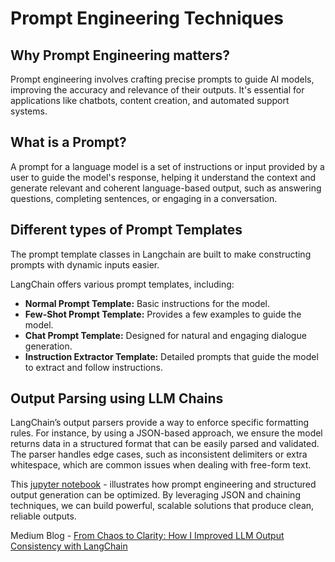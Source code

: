 # Prompt Engineering Techniques

## Why Prompt Engineering matters?
Prompt engineering involves crafting precise prompts to guide AI models, improving the accuracy and relevance of their outputs. It's essential for applications like chatbots, content creation, and automated support systems.

## What is a Prompt?
A prompt for a language model is a set of instructions or input provided by a user to guide the model's response, 
helping it understand the context and generate relevant and coherent language-based output, such as answering questions, completing sentences, or engaging in a conversation.

## Different types of Prompt Templates
The prompt template classes in Langchain are built to make constructing prompts with dynamic inputs easier.

LangChain offers various prompt templates, including:

- **Normal Prompt Template:** Basic instructions for the model.
- **Few-Shot Prompt Template:** Provides a few examples to guide the model.
- **Chat Prompt Template:** Designed for natural and engaging dialogue generation.
- **Instruction Extractor Template:** Detailed prompts that guide the model to extract and follow instructions.

## Output Parsing using LLM Chains
LangChain’s output parsers provide a way to enforce specific formatting rules. For instance, by using a JSON-based approach, we ensure the model returns data in a structured format that can be easily parsed and validated. The parser handles edge cases, such as inconsistent delimiters or extra whitespace, which are common issues when dealing with free-form text.

This [jupyter notebook](https://github.com/Ravjot03/Prompt-Engineering-Techniques/blob/main/OutputParsing_in_LLMChains.ipynb) - illustrates how prompt engineering and structured output generation can be optimized. By leveraging JSON and chaining techniques, we can build powerful, scalable solutions that produce clean, reliable outputs.

Medium Blog - [From Chaos to Clarity: How I Improved LLM Output Consistency with LangChain](https://medium.com/@ravjot03/from-chaos-to-clarity-how-i-improved-llm-output-consistency-with-langchain-399ec53613d1)
